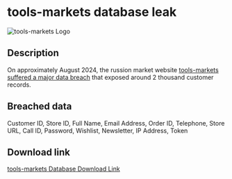 # tools-markets database leak

![tools-markets Logo](https://tools-markets.ru/image/data/logo.png)

## Description

On approximately August 2024, the russion market website <a href="https://darkwebinformer.com/anonmoose-allegedly-leaked-toolsmarkets-database/" target="_blank" rel="noopener">tools-markets suffered a major data breach</a> that exposed around 2 thousand customer records.

## Breached data

Customer ID, Store ID, Full Name, Email Address, Order ID, Telephone, Store URL, Call ID, Password, Wishlist, Newsletter, IP Address, Token

## Download link

[tools-markets Database Download Link](https://files.vc/d/dl?hash=2fa9760c6f3de6a3ee95a060d70f6f64)